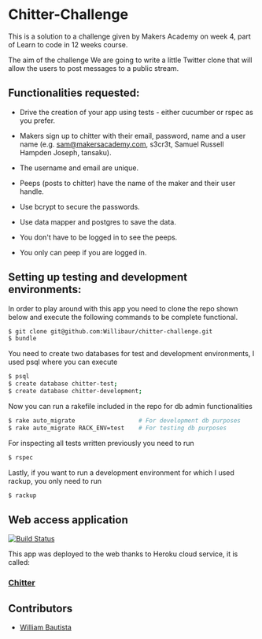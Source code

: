 Chitter-Challenge
==================

This is a solution to a challenge given by Makers Academy on week 4, part of Learn to code in 12 weeks course.

The aim of the challenge We are going to write a little Twitter clone that will allow the users to post messages to a public stream.


Functionalities requested:
-------------------------

-  Drive the creation of your app using tests - either cucumber or rspec as you prefer.

-  Makers sign up to chitter with their email, password, name and a user name (e.g. sam@makersacademy.com, s3cr3t, Samuel Russell Hampden Joseph, tansaku).

-  The username and email are unique.

-  Peeps (posts to chitter) have the name of the maker and their user handle.

-  Use bcrypt to secure the passwords.

-  Use data mapper and postgres to save the data.

-  You don't have to be logged in to see the peeps.

-  You only can peep if you are logged in.


Setting up testing and development environments:
------------------------------------------------

In order to play around with this app you need to clone the repo shown below and execute the following commands to be complete functional.

```sh
$ git clone git@github.com:Willibaur/chitter-challenge.git
$ bundle
```

You need to create two databases for test and development environments, I used psql where you can execute

```sh
$ psql
$ create database chitter-test;
$ create database chitter-development;
```

Now you can run a rakefile included in the repo for db admin functionalities

```sh
$ rake auto_migrate                  # For development db purposes
$ rake auto_migrate RACK_ENV=test    # For testing db purposes
```

For inspecting all tests written previously you need to run

```sh
$ rspec
```

Lastly, if you want to run a development environment for which I used rackup, you only need to run

```sh
$ rackup
```

Web access application
-----------------------

[![Build Status](https://travis-ci.org/makersacademy/chitter-challenge.svg?branch=master)](https://travis-ci.org/makersacademy/chitter-challenge)

This app was deployed to the web thanks to Heroku cloud service, it is called:

### [Chitter](http://chitter-willibaur.herokuapp.com)


Contributors
------------

* [William Bautista](https://github.com/Willibaur)

